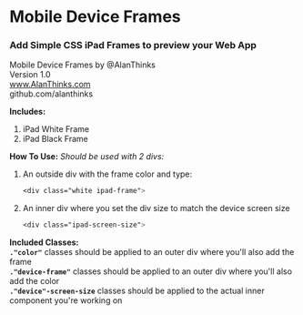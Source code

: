 # Mobile Device Frames
### Add Simple CSS iPad Frames to preview your Web App

Mobile Device Frames by @AlanThinks  
Version 1.0  
www.AlanThinks.com  
github.com/alanthinks  

**Includes:**
1. iPad White Frame
2. iPad Black Frame

**How To Use:**
*Should be used with 2 divs:*
1. An outside div with the frame color and type:
   ```css
   <div class="white ipad-frame">
   ```
2. An inner div where you set the div size to match the device screen size
    ```css
    <div class="ipad-screen-size">
    ```

**Included Classes:**   
**`."color"`** classes should be applied to an outer div where you'll also add the frame  
**`."device-frame"`** classes should be applied to an outer div where you'll also add the color  
**`."device"-screen-size`** classes should be applied to the actual inner component you're working on


